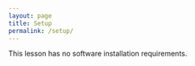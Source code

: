 ```yaml
---
layout: page
title: Setup
permalink: /setup/
---
```

This lesson has no software installation requirements.
